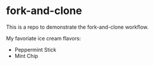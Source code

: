 # fork-and-clone
This is a repo to demonstrate the fork-and-clone workflow.

My favoriate ice cream flavors:
- Peppermint Stick
- Mint Chip
